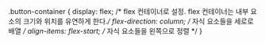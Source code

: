 
.button-container {
  display: flex;  /* flex 컨테이너로 설정. flex 컨테이너는 내부 요소의 크기와 위치를 유연하게 한다.*/
  flex-direction: column;  /* 자식 요소들을 세로로 배열 */
  align-items: flex-start;  /* 자식 요소들을 왼쪽으로 정렬 */
}